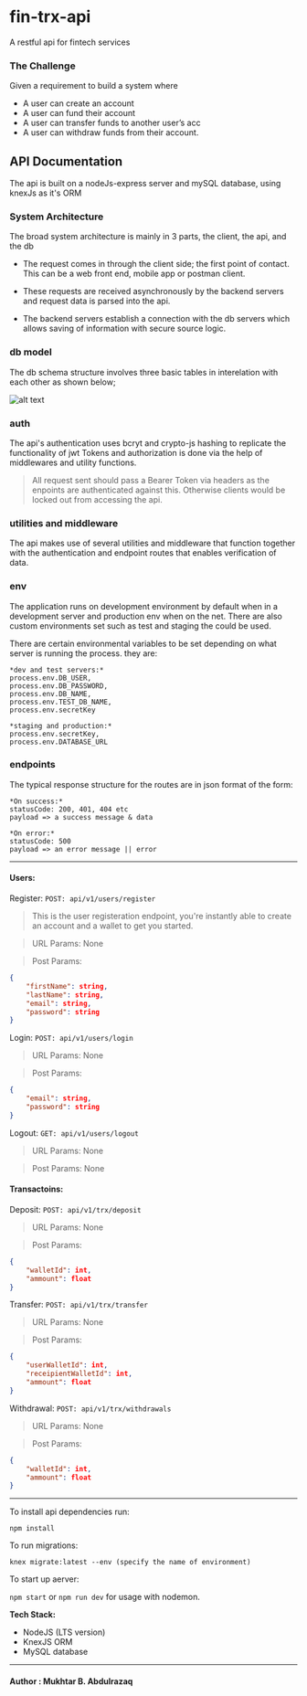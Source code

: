 # fin-trx-api

A restful api for fintech services

### The Challenge

Given a requirement to build a system where

-   A user can create an account
-   A user can fund their account
-   A user can transfer funds to another user’s acc
-   A user can withdraw funds from their account.

## API Documentation

The api is built on a nodeJs-express server and mySQL database, using knexJs as it's ORM

### System Architecture

The broad system architecture is mainly in 3 parts, the client, the api, and the db

-   The request comes in through the client side; the first point of contact. This can be a web front end, mobile app or postman client.

-   These requests are received asynchronously by the backend servers and request data is parsed into the api.

-   The backend servers establish a connection with the db servers which allows saving of information with secure source logic.

### db model

The db schema structure involves three basic tables in interelation with each other as shown below;

![alt text](https://drive.google.com/file/d/1qME2-z81gKa7cC6fo_4fQVc-KTcbI2f0/view?usp=sharing "Database Schema design")

### auth

The api's authentication uses bcryt and crypto-js hashing to replicate the functionality of jwt Tokens and authorization is done via the help of middlewares and utility functions.

> All request sent should pass a Bearer Token via headers as the enpoints are authenticated against this. Otherwise clients would be locked out from accessing the api.

### utilities and middleware

The api makes use of several utilities and middleware that function together with the authentication and endpoint routes that enables verification of data.

### env

The application runs on development environment by default when in a development server and production env when on the net. There are also custom environments set such as test and staging the could be used.

There are certain environmental variables to be set depending on what server is running the process. they are:

```
*dev and test servers:*
process.env.DB_USER,
process.env.DB_PASSWORD,
process.env.DB_NAME,
process.env.TEST_DB_NAME,
process.env.secretKey

*staging and production:*
process.env.secretKey,
process.env.DATABASE_URL
```

### endpoints

The typical response structure for the routes are in json format of the form:

```
*On success:*
statusCode: 200, 401, 404 etc
payload => a success message & data
```

```
*On error:*
statusCode: 500
payload => an error message || error
```

---

#### Users:

Register: `POST: api/v1/users/register`

> This is the user registeration endpoint, you're instantly able to create an account and a wallet to get you started.

> URL Params: None

> Post Params:

```json
{
    "firstName": string,
    "lastName": string,
    "email": string,
    "password": string
}
```

Login: `POST: api/v1/users/login`

> URL Params: None

> Post Params:

```json
{
    "email": string,
    "password": string
}
```

Logout: `GET: api/v1/users/logout`

> URL Params: None

> Post Params: None

#### Transactoins:

Deposit: `POST: api/v1/trx/deposit`

> URL Params: None

> Post Params:

```json
{
    "walletId": int,
    "ammount": float
}
```

Transfer: `POST: api/v1/trx/transfer`

> URL Params: None

> Post Params:

```json
{
    "userWalletId": int,
    "receipientWalletId": int,
    "ammount": float
}
```

Withdrawal: `POST: api/v1/trx/withdrawals`

> URL Params: None

> Post Params:

```json
{
    "walletId": int,
    "ammount": float
}
```

---

To install api dependencies run:

`npm install`

To run migrations:

`knex migrate:latest --env (specify the name of environment)`

To start up aerver:

`npm start` or `npm run dev` for usage with nodemon.

**Tech Stack:**

-   NodeJS (LTS version)
-   KnexJS ORM
-   MySQL database

---

#### Author : Mukhtar B. Abdulrazaq
